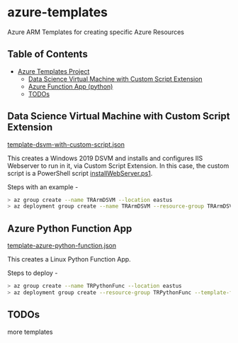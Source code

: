 # azure-templates
Azure ARM Templates for creating specific Azure Resources

## Table of Contents ##
- [Azure Templates Project](#azure-templates)
  * [Data Science Virtual Machine with Custom Script Extension](#data-science-virtual-machine-with-custom-script-extension)
  * [Azure Function App (python)](#azure-python-function-app)
  * [TODOs](#todos)

## Data Science Virtual Machine with Custom Script Extension ##

[template-dsvm-with-custom-script.json]

This creates a Windows 2019 DSVM and installs and configures IIS Webserver to run in it, via Custom Script Extension. In this case, the custom script is a PowerShell script [installWebServer.ps1].

Steps with an example - 

```sh
> az group create --name TRArmDSVM --location eastus
> az deployment group create --name TRArmDSVM --resource-group TRArmDSVM --template-file template-dsmv-with-custom-script.json
```

## Azure Python Function App ##

[template-azure-python-function.json]

This creates a Linux Python Function App. 

Steps to deploy - 

```sh
> az group create --name TRPythonFunc --location eastus
> az deployment group create --resource-group TRPythonFunc --template-file template-azure-python-function.json
```

## TODOs ##
more templates

[//]: # (Comments in Markdown. See details here - http://stackoverflow.com/questions/4823468/store-comments-in-markdown-syntax)

[hashiLib]: <https://github.com/BetterCloud/vault-java-driver>
[MITL]: <https://en.wikipedia.org/wiki/MIT_License>

[template-azure-python-function.json]: <https://github.com/tirtho/azure-templates/blob/master/template-azure-python-function.json>
[template-dsvm-with-custom-script.json]: <https://github.com/tirtho/azure-templates/blob/master/template-dsmv-with-custom-script.json>
[installWebServer.ps1]: <https://github.com/tirtho/azure-templates/blob/master/installWebServer.ps1>
